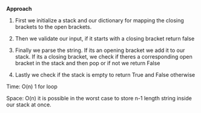 **Approach**


1. First we initialize a stack and our dictionary for mapping the closing brackets to the open brackets.
2. Then we validate our input, if it starts with a closing bracket return false
3. Finally we parse the string. If its an opening bracket we add it to our stack. If its a closing bracket, we check if theres a corresponding open bracket in the stack and then pop or if not we return False

4. Lastly we check if the stack is empty to return True and False otherwise


Time: O(n) 1 for loop


Space: O(n) it is possible in the worst case to store n-1 length string inside our stack at once.